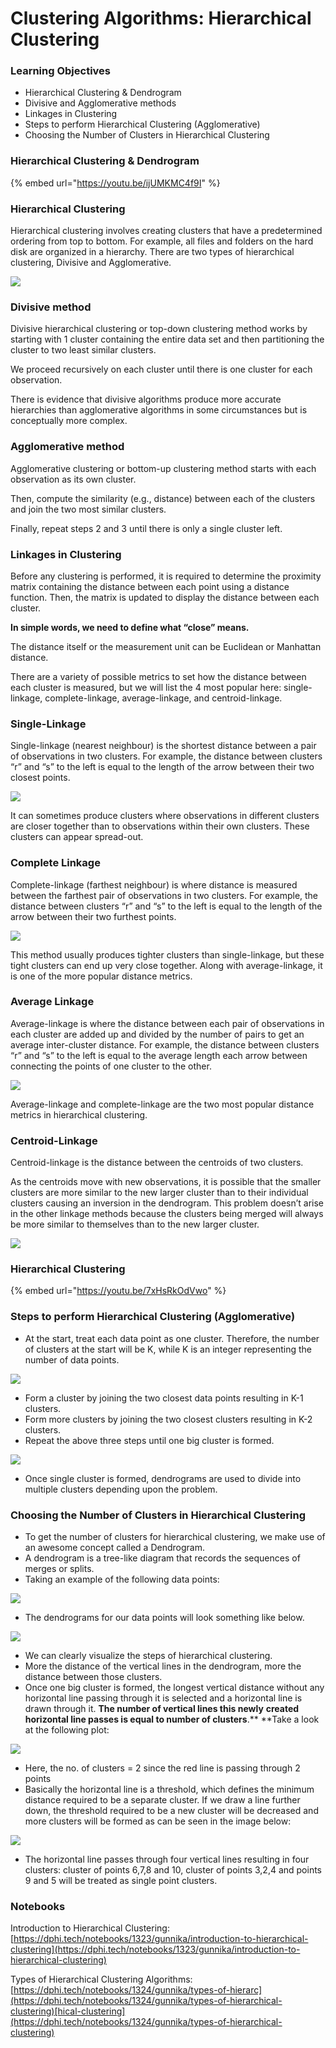 # Clustering Algorithms: Hierarchical Clustering

### Learning Objectives

* Hierarchical Clustering & Dendrogram
* Divisive and Agglomerative methods
* Linkages in Clustering
* Steps to perform Hierarchical Clustering (Agglomerative)
* Choosing the Number of Clusters in Hierarchical Clustering

### Hierarchical Clustering & Dendrogram

{% embed url="https://youtu.be/ijUMKMC4f9I" %}

### Hierarchical Clustering

Hierarchical clustering involves creating clusters that have a predetermined ordering from top to bottom. For example, all files and folders on the hard disk are organized in a hierarchy. There are two types of hierarchical clustering, Divisive and Agglomerative.

![](<../.gitbook/assets/image (25).png>)

### Divisive method

Divisive hierarchical clustering or top-down clustering method works by starting with 1 cluster containing the entire data set and then partitioning the cluster to two least similar clusters.

We proceed recursively on each cluster until there is one cluster for each observation.

There is evidence that divisive algorithms produce more accurate hierarchies than agglomerative algorithms in some circumstances but is conceptually more complex.

### Agglomerative method

Agglomerative clustering or bottom-up clustering method starts with each observation as its own cluster.

Then, compute the similarity (e.g., distance) between each of the clusters and join the two most similar clusters.

Finally, repeat steps 2 and 3 until there is only a single cluster left.

### Linkages in Clustering

Before any clustering is performed, it is required to determine the proximity matrix containing the distance between each point using a distance function. Then, the matrix is updated to display the distance between each cluster.

**In simple words, we need to define what “close” means.**

The distance itself or the measurement unit can be Euclidean or Manhattan distance.

There are a variety of possible metrics to set how the distance between each cluster is measured, but we will list the 4 most popular here: single-linkage, complete-linkage, average-linkage, and centroid-linkage.

### Single-Linkage

Single-linkage (nearest neighbour) is the shortest distance between a pair of observations in two clusters. For example, the distance between clusters “r” and “s” to the left is equal to the length of the arrow between their two closest points.

![](<../.gitbook/assets/image (44).png>)

It can sometimes produce clusters where observations in different clusters are closer together than to observations within their own clusters. These clusters can appear spread-out.

### Complete Linkage

Complete-linkage (farthest neighbour) is where distance is measured between the farthest pair of observations in two clusters. For example, the distance between clusters “r” and “s” to the left is equal to the length of the arrow between their two furthest points.

![](<../.gitbook/assets/image (27).png>)

This method usually produces tighter clusters than single-linkage, but these tight clusters can end up very close together. Along with average-linkage, it is one of the more popular distance metrics.

### Average Linkage

Average-linkage is where the distance between each pair of observations in each cluster are added up and divided by the number of pairs to get an average inter-cluster distance. For example, the distance between clusters “r” and “s” to the left is equal to the average length each arrow between connecting the points of one cluster to the other.

![](<../.gitbook/assets/image (38).png>)

Average-linkage and complete-linkage are the two most popular distance metrics in hierarchical clustering.

### Centroid-Linkage

Centroid-linkage is the distance between the centroids of two clusters.

As the centroids move with new observations, it is possible that the smaller clusters are more similar to the new larger cluster than to their individual clusters causing an inversion in the dendrogram. This problem doesn’t arise in the other linkage methods because the clusters being merged will always be more similar to themselves than to the new larger cluster.

![](<../.gitbook/assets/image (9).png>)

### Hierarchical Clustering

{% embed url="https://youtu.be/7xHsRkOdVwo" %}

### Steps to perform Hierarchical Clustering (Agglomerative)

* At the start, treat each data point as one cluster. Therefore, the number of clusters at the start will be K, while K is an integer representing the number of data points.

![](https://lh3.googleusercontent.com/woPaAF4-z1gkDdxm53oYHF1BlB84gTBIvOiCgQ9pu2wZDpHLkrwmCpjLCpsvk60hdwX9TVLZv\_uFvOFfUG9ABIsUnSrit2odho6n0LcN59YcXtF51PEqQEBF\_2mEJrygZxoSCzQUmVM)

* Form a cluster by joining the two closest data points resulting in K-1 clusters.
* Form more clusters by joining the two closest clusters resulting in K-2 clusters.
* Repeat the above three steps until one big cluster is formed.

![](https://lh3.googleusercontent.com/SxgjMyXCHMx-JAduq3\_ij\_nMkkdDyizYg\_TuQCzm28G1x7JHANoLgfSXXXZY0dPb\_ozn3AHTyAxgzi-4QCcUysiu5Sw70tfARNsJzzgFTJgYeQI4bhFZLVsKf8dePMTBIhtqcf\_Dl2Q)

* Once single cluster is formed, dendrograms are used to divide into multiple clusters depending upon the problem.

### Choosing the Number of Clusters in Hierarchical Clustering

* To get the number of clusters for hierarchical clustering, we make use of an awesome concept called a Dendrogram.
* A dendrogram is a tree-like diagram that records the sequences of merges or splits.
* Taking an example of the following data points:

![](https://lh6.googleusercontent.com/-Mca\_4oFjs8FaCZjnNQHJXkCFjPxwuhm0xunmJUAu7xcoO7W\_vV\_V5V\_SUkv9TBAysUl8se4v6OXhcNr4X3dxwyk\_6Vou\_d4sgJCzhSR9nZrHMMVqcYjkutWszecbfRtSfOlUqGWVRc)

* The dendrograms for our data points will look something like below.

![](https://lh3.googleusercontent.com/3X0nyWKUMpA1y17XatyqLOv-7LNj8NAtTtXUZLOe4-D0GJy7fzJZsRFQ0IvxlS40VJfbkEOb-93xc6l1n3o2XsTnBsTwamV2kEtWSBM-TkDvgtXnev5yHp3aRl0Se1cpvu2U5msbIhA)

* We can clearly visualize the steps of hierarchical clustering.
* More the distance of the vertical lines in the dendrogram, more the distance between those clusters.
* Once one big cluster is formed, the longest vertical distance without any horizontal line passing through it is selected and a horizontal line is drawn through it. **The number of vertical lines this newly** **created horizontal line passes is equal to number of clusters**.** **Take a look at the following plot:

![](https://lh5.googleusercontent.com/IfsFRSklLszl0-diYTZIcsJzwhCQ0GpSa1CDu\_F0jQZillcNplOoo7wchYO94eURNJ3GyhxuWU14os4cqjQ2mpB3BC-ECoRDPbqqS6qY7ewvydFh-p35gJE3uK3G-UwROZUwFWVxFuA)

* Here, the no. of clusters = 2 since the red line is passing through 2 points
* Basically the horizontal line is a threshold, which defines the minimum distance required to be a separate cluster. If we draw a line further down, the threshold required to be a new cluster will be decreased and more clusters will be formed as can be seen in the image below:

![](https://lh3.googleusercontent.com/0P9IHCtHUWo5ZcFnuPdGFYGcpUWNCw4-v\_895xA6NNoziQIpu4Ruvj1S-un541DR2-2g-OUWZImwb\_dcfoF5RiFNsV2QKkAe06nPPHxXb6MDc1fRjk6mp3g78bEbMNsNulc8gAsPrQw)

* The horizontal line passes through four vertical lines resulting in four clusters: cluster of points 6,7,8 and 10, cluster of points 3,2,4 and points 9 and 5 will be treated as single point clusters.

### Notebooks

Introduction to Hierarchical Clustering: [https://dphi.tech/notebooks/1323/gunnika/introduction-to-hierarchical-clustering](https://dphi.tech/notebooks/1323/gunnika/introduction-to-hierarchical-clustering)

Types of Hierarchical Clustering Algorithms: [https://dphi.tech/notebooks/1324/gunnika/types-of-hierarc](https://dphi.tech/notebooks/1324/gunnika/types-of-hierarchical-clustering)[hical-clustering](https://dphi.tech/notebooks/1324/gunnika/types-of-hierarchical-clustering)

